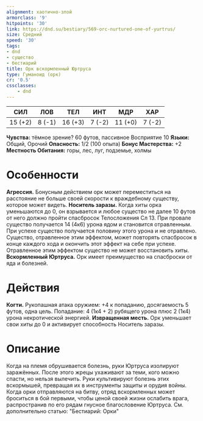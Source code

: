 ```yaml
---
alignment: хаотично-злой
armorclass: '9'
hitpoints: '30'
link: https://dnd.su/bestiary/569-orc-nurtured-one-of-yurtrus/
size: Средний
speed: '30'
tags:
- dnd
- существо
- бестиарий
title: Орк вскормленный Юртруса
type: Гуманоид (орк)
cr: '0.5'
cssclasses:
    - dnd
---
```



| СИЛ | ЛОВ | ТЕЛ | ИНТ | МДР | ХАР |
|---|---|---|---|---|---|
| 15 (+2) | 8 (-1) | 16 (+3) | 7 (-2) | 11 (+0) | 7 (-2) |
**Чувства:** тёмное зрение? 60 футов, пассивное Восприятие 10
**Языки:** Общий, Орочий
**Опасность:** 1/2 (100 опыта)
**Бонус Мастерства:** +2
**Местность Обитания:** горы, лес, луг, подземье, холмы


# Особенности
**Агрессия.** Бонусным действием орк может переместиться на расстояние не больше своей скорости к враждебному существу, которое может видеть.
**Носитель заразы.** Когда хиты орка уменьшаются до 0, он взрывается и любое существо не далее 10 футов от него должно пройти спасбросок Телосложения Сл 13. При провале существо получается 14 (4к6) урона ядом и становится отравленным. При успехе существо получается половину этого урона и не отравлено. Существо, отравленное этим эффектом, может повторять спасбросок в конце каждого хода и окончить этот эффект на себе при успехе. Отравленное этим эффектом существо не может восстановить хиты.
**Вскормленный Юртруса.** Орк имеет преимущество на спасброски от яда и болезней.


# Действия
**Когти.** Рукопашная атака оружием: +4 к попаданию, досягаемость 5 футов, одна цель. Попадание: 4 (1к4 + 2) рубящего урона плюс 2 (1к4) урона некротической энергией.
**Извращенная месть.** Орк уменьшает свои хиты до 0 и активирует способность Носитель заразы.


# Описание
Когда на племя обрушивается болезнь, руки Юртруса изолируют заражённых. После этого жрецы ухаживают за теми, кого можно спасти, но нельзя вылечить. Руки культивируют болезнь этих вскормышей, превращая их в инструменты защиты и орудия войны. Когда орки отправляются на битву, отряд вскормленных может броситься в бой первыми, чтобы ценой своей жизни ослабить врага, распространив по его рядам гнусное благословение Юртруса. См. дополнительно статью: "Бестиарий: Орки"